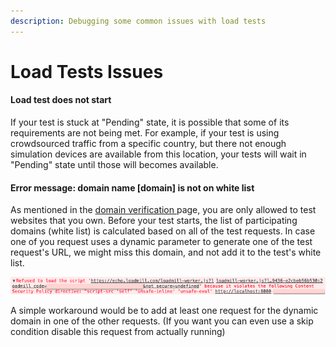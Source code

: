 ```yaml
---
description: Debugging some common issues with load tests
---
```


# Load Tests Issues

#### Load test does not start

If your test is stuck at "Pending" state, it is possible that some of its  requirements are not being met. For example, if your test is using crowdsourced traffic from a specific country, but there not enough simulation devices are available from this location, your tests will wait in "Pending" state until those will becomes available. 

#### Error message: domain name \[domain\] is not on white list

As mentioned in the [domain verification ](setup/domain-verification.md)page, you are only allowed to test websites that you own. Before your test starts, the list of participating domains \(white list\) is calculated based on all of the test requests. In case one of you request uses a dynamic parameter to generate one of the test request's URL, we might miss this domain, and not add it to the test's white list.

![HTTP request domain name \[random-website-name.com\] is not on white list](../.gitbook/assets/image%20%2811%29.png)

A simple workaround would be to add at least one request for the dynamic domain in one of the other requests. \(If you want you can even use a skip condition disable this request from actually running\)


